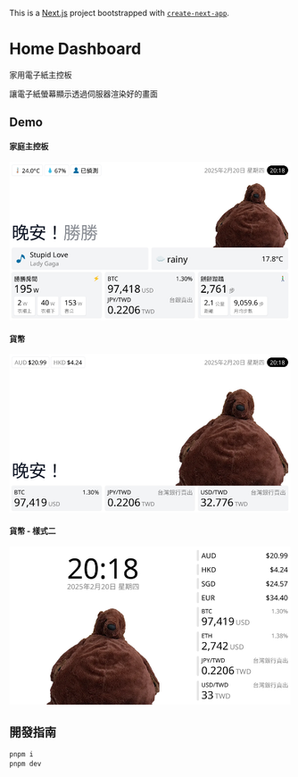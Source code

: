 This is a [Next.js](https://nextjs.org) project bootstrapped with [`create-next-app`](https://nextjs.org/docs/app/api-reference/cli/create-next-app).

# Home Dashboard

家用電子紙主控板

讓電子紙螢幕顯示透過伺服器渲染好的畫面

## Demo

#### 家庭主控板

![](/public/board-1.png)

#### 貨幣

![](/public/currency.png)

#### 貨幣 - 樣式二

![](/public/currency-2.png)

## 開發指南

```bash
pnpm i
pnpm dev
```
